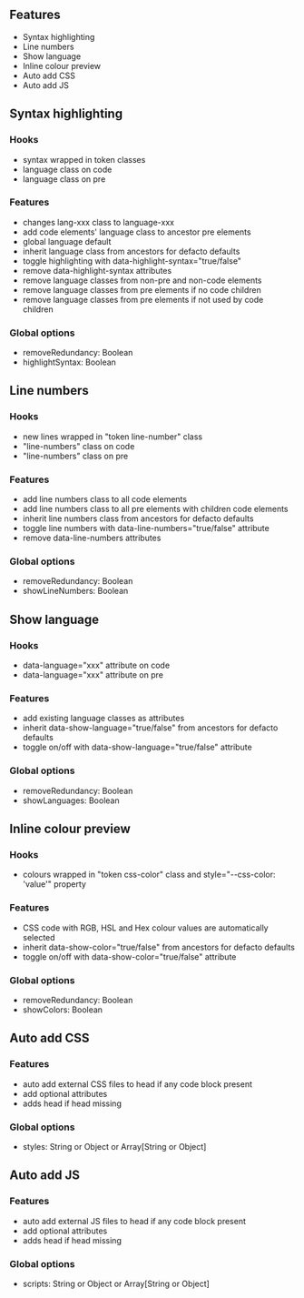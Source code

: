 ## Features
- Syntax highlighting
- Line numbers
- Show language
- Inline colour preview
- Auto add CSS
- Auto add JS


## Syntax highlighting

### Hooks
- syntax wrapped in token classes
- language class on code
- language class on pre

### Features
- changes lang-xxx class to language-xxx
- add code elements' language class to ancestor pre elements
- global language default
- inherit language class from ancestors for defacto defaults
- toggle highlighting with data-highlight-syntax="true/false"
- remove data-highlight-syntax attributes
- remove language classes from non-pre and non-code elements
- remove language classes from pre elements if no code children
- remove language classes from pre elements if not used by code children

### Global options
- removeRedundancy: Boolean
- highlightSyntax: Boolean


## Line numbers

### Hooks
- new lines wrapped in "token line-number" class
- "line-numbers" class on code
- "line-numbers" class on pre

### Features
- add line numbers class to all code elements
- add line numbers class to all pre elements with children code elements
- inherit line numbers class from ancestors for defacto defaults
- toggle line numbers with data-line-numbers="true/false" attribute
- remove data-line-numbers attributes

### Global options
- removeRedundancy: Boolean
- showLineNumbers: Boolean


## Show language

### Hooks
- data-language="xxx" attribute on code
- data-language="xxx" attribute on pre

### Features
- add existing language classes as attributes
- inherit data-show-language="true/false" from ancestors for defacto defaults
- toggle on/off with data-show-language="true/false" attribute

### Global options
- removeRedundancy: Boolean
- showLanguages: Boolean


## Inline colour preview

### Hooks
- colours wrapped in "token css-color" class and style="--css-color: 'value'" property

### Features
- CSS code with RGB, HSL and Hex colour values are automatically selected
- inherit data-show-color="true/false" from ancestors for defacto defaults
- toggle on/off with data-show-color="true/false" attribute

### Global options
- removeRedundancy: Boolean
- showColors: Boolean


## Auto add CSS

### Features
- auto add external CSS files to head if any code block present
- add optional attributes
- adds head if head missing

### Global options
- styles: String or Object or Array[String or Object]


## Auto add JS

### Features
- auto add external JS files to head if any code block present
- add optional attributes
- adds head if head missing

### Global options
- scripts: String or Object or Array[String or Object]